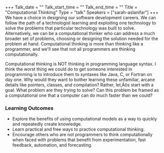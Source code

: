 +++
Talk_date = ""
Talk_start_time = ""
Talk_end_time = ""
Title = "Computational Thinking"
Type = "talk"
Speakers = ["sarah-aslanifar"]
+++
We have a choice in designing our software development careers. We can follow the path of a technologist learning and exploiting one technology to solve the problems that particular technology was built to solve. Alternatively, we can be a computational thinker who can address a much broader set of problems, choosing or designing the solution needed for the problem at hand. Computational thinking is more than thinking like a programmer, and we'll see that not all programmers are thinking computationally.

Computational thinking is NOT thinking in programming language syntax. I think the worst thing we could do to get someone interested in programming is to introduce them to syntaxes like Java, C, or Fortran on day one. Why would they want to bother learning these unfamiliar, arcane details like pointers, classes, and compilation? Rather, let‚Äôs start with a goal. What problem are they trying to solve? Can this problem be framed as a computational one that a computer can do much faster than we could?

### Learning Outcomes

- Explore the benefits of using computational models as a way to quickly and repeatedly create knowledge.
- Learn practical and free ways to practice computational thinking.
- Encourage others who are not programmers to think computationally when faced with problems that benefit from experimentation, fast feedback, automation, and forecasting.
